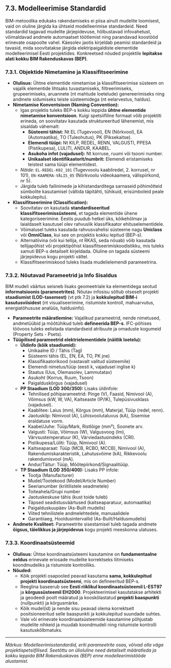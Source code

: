 


## 7.3. Modelleerimise Standardid

BIM-metoodika edukaks rakendamiseks ei piisa ainult mudelite loomisest, vaid on oluline järgida ka ühtseid modelleerimise standardeid. Need standardid tagavad mudelite järjepidevuse, hõlbustavad infovahetust, võimaldavad andmete automaatset töötlemist ning parandavad koostööd erinevate osapoolte vahel. Käesolev jaotis kirjeldab peamisi standardeid ja tavasid, mida soovitatakse järgida elektripaigaldiste elementide modelleerimisel Eesti projektides. Konkreetsed nõuded projektile **lepitakse alati kokku BIM Rakenduskavas (BEP)**.

### 7.3.1. Objektide Nimetamine ja Klassifitseerimine

* **Olulisus:** Ühtne elementide nimetamise ja klassifitseerimise süsteem on vajalik elementide lihtsaks tuvastamiseks, filtreerimiseks, grupeerimiseks, aruannete (nt mahtude loetelude) genereerimiseks ning andmete sidumiseks teiste süsteemidega (nt eelarvestus, haldus).
* **Nimetamise Konventsioon (Naming Convention):**
    * Igas projektis tuleks BEP-s kokku leppida **ühtne elementide nimetamise konventsioon**. Kuigi spetsiifiline formaat võib projektiti erineda, on soovitatav kasutada struktureeritud lähenemist, mis sisaldab vähemalt:
        * **Süsteemi tähist:** Nt EL (Tugevvool), EN (Nõrkvool), EA (Automaatika), TO (Tuleohutus), PK (Piksekaitse).
        * **Elemendi tüüpi:** Nt KILP, REDEL, RENN, VALGUSTI, PPESA (Pistikupesa), LULITI, ANDUR, KAABEL.
        * **Asukoha infot (vajadusel):** Nt korruse, ruumi või tsooni number.
        * **Unikaalset identifikaatorit/numbrit:** Elemendi eristamiseks teistest sama tüüpi elementidest.
    * *Näide:* `EL-REDEL-K02_101` (Tugevvoolu kaabliredel, 2. korrusel, nr 101), `EN-KAAMERA-VÄLIS_05` (Nõrkvoolu videokaamera, välispiirkond, nr 5).
    * Järgida tuleb failinimede ja kihistandarditega sarnaseid põhimõtteid sümbolite kasutamisel (vältida täpitähti, tühikuid, erisümboleid peale kokkulepitu).
* **Klassifitseerimine (Classification):**
    * Soovitatav on kasutada **standardiseeritud klassifitseerimissüsteemi**, et tagada elementide ühene kategoriseerimine. Eestis puudub hetkel üks, kõikehõlmav ja laialdaselt kasutusel olev rahvuslik klassifikaator ehituselementidele.
    * Võimalusel tuleks kasutada rahvusvahelisi süsteeme nagu **Uniclass** või **OmniClass**, kui see on projektis kokku lepitud (BEP-s).
    * Alternatiivina (või kui tellija, nt RKAS, seda nõuab) võib kasutada tellijapõhist või projektipõhist klassifitseerimiskoodistikku, mis tuleks samuti BEP-s detailselt kirjeldada. Oluline on tagada süsteemi järjepidevus kogu projekti vältel.
    * Klassifitseerimiskood tuleks lisada mudelielemendi parameetrina.

### 7.3.2. Nõutavad Parameetrid ja Info Sisaldus

BIM mudeli väärtus seisneb lisaks geomeetriale ka elementidega seotud **informatsioonis (parameetrites)**. Nõutav infosisu sõltub otseselt projekti **staadiumist (LOD-tasemest)** (vt ptk 7.2) ja **kokkulepitud BIM-i kasutusviisidest** (nt visualiseerimine, ristumiste kontroll, mahuarvutus, energiatõhususe analüüs, haldusinfo).

* **Parameetrite määratlemine:** Vajalikud parameetrid, nende nimetused, andmetüübid ja mõõtühikud tuleb **defineerida BEP-s**. IFC-põhises töövoos tuleks eelistada standardseid atribuute ja omaduste kogumeid (Property Sets - Psets).
* **Tüüpilised parameetrid elektrielementidele (näitlik loetelu):**
    * **Üldinfo (kõik staadiumid):**
        * Unikaalne ID / Tähis (Tag)
        * Süsteemi tähis (EL, EN, EA, TO, PK jne)
        * Klassifikaatorikood (vastavalt valitud süsteemile)
        * Elemendi nimetus/tüüp (eesti k, vajadusel inglise k)
        * Staatus (Uus, Olemasolev, Lammutatav)
        * Asukoht (Korrus, Ruum, Tsoon)
        * Paigalduskõrgus (vajadusel)
    * **PP Staadium (LOD 300/350):** Lisaks üldinfole:
        * Tehnilised põhiparameetrid: Pinge (V), Faasid, Nimivool (A), Võimsus (kW, W, VA), Kaitseaste (IP/IK), Tulepüsivusklass (vajadusel).
        * Kaablitee: Laius (mm), Kõrgus (mm), Materjal, Tüüp (redel, renn).
        * Jaotuskilp: Nimivool (A), Lühisvoolutaluvus (kA), Sisemise eraldatuse vorm.
        * Kaabel/Juhe: Tüüp/Mark, Ristlõige (mm²), Soonete arv.
        * Valgusti: Tüüp, Võimsus (W), Valgusvoog (lm), Värvsustemperatuur (K), Värviedastusindeks (CRI).
        * Pistikupesa/Lüliti: Tüüp, Nimivool (A).
        * Kaitseaparaat: Tüüp (MCB, RCBO, MCCB), Nimivool (A), Rakendumiskarakteristik, Lahutusvõime (kA), Rikkevoolu rakendumisvool (mA).
        * Andur/Täitur: Tüüp, Mõõtepiirkond/Signaalitüüp.
    * **TP Staadium (LOD 350/400):** Lisaks PP infole:
        * Tootja (Manufacturer)
        * Mudel/Tootekood (Model/Article Number)
        * Seerianumber (kriitilistele seadmetele)
        * Toiteahela/Grupi number
        * Jaotuskeskuse tähis (kust toide tuleb)
        * Täpsed seadistusväärtused (kaitseaparatuur, automaatika)
        * Paigalduskuupäev (As-Built mudelis)
        * Viited tehnilistele andmelehtedele, manuaalidele
        * Garantiiaeg, Hooldusintervallid (As-Built/Haldusmudelis)
* **Andmete Kvaliteet:** Parameetrite sisestamisel tuleb tagada andmete **õigsus, täielikkus ja järjepidevus** kogu projekti meeskonna ulatuses.

### 7.3.3. Koordinaatsüsteemid

* **Olulisus:** Ühtse koordinaatsüsteemi kasutamine on **fundamentaalne eeldus** erinevate eriosade mudelite korrektseks liitmiseks koondmudeliks ja ristumiste kontrolliks.
* **Nõuded:**
    * Kõik projekti osapooled peavad kasutama **sama, kokkulepitud projekti koordinaatsüsteemi**, mis on defineeritud BEP-s.
    * Reeglina baseerub see **Eesti riiklikul koordinaatsüsteemil L-EST97** ja **kõrgussüsteemil EH2000**. Projekteerimisel kasutatakse arhitekti ja geodeedi poolt määratud ja kooskõlastatud **projekti baaspunkti** (nullpunkti) ja kõrgusmärke.
    * Kõik mudel(id) ja nende sisu peavad olema korrektselt positsioneeritud selle baaspunkti ja kokkulepitud suundade suhtes.
    * Vale või erinevate koordinaatsüsteemide kasutamine põhjustab mudelite nihkeid ja muudab koondmudeli ning ristumiste kontrolli kasutuskõlbmatuks.

---
*Märkus: Modelleerimisstandardid, eriti parameetrite osas, võivad olla väga projektispetsiifilised. Seetõttu on ülioluline need detailselt määratleda ja kokku leppida BIM Rakenduskavas (BEP) enne modelleerimistööde alustamist.*